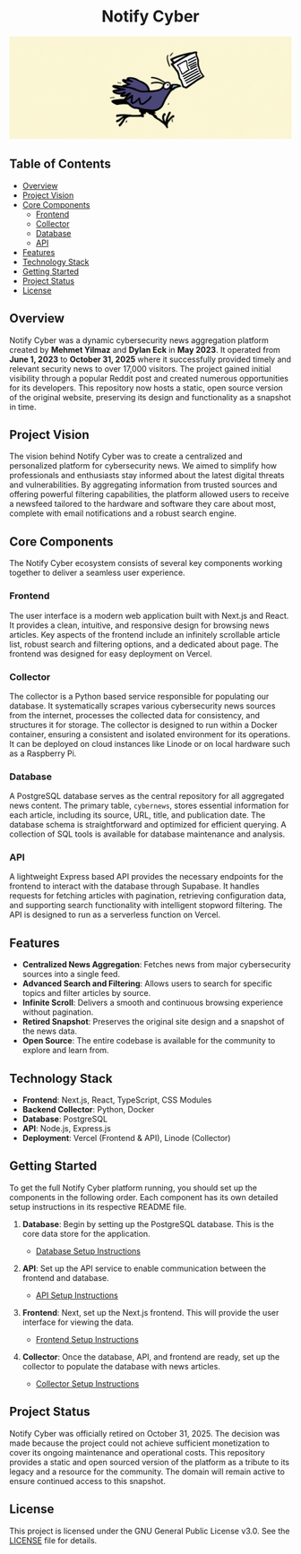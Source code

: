 <h1 align="center">Notify Cyber</h1>

<div align="center">
  <img src="./assets/images/background2.png" alt="Notify Cyber Logo" width="1000"/>
</div>

## Table of Contents

- [Overview](#overview)
- [Project Vision](#project-vision)
- [Core Components](#core-components)
  - [Frontend](#frontend)
  - [Collector](#collector)
  - [Database](#database)
  - [API](#api)
- [Features](#features)
- [Technology Stack](#technology-stack)
- [Getting Started](#getting-started)
- [Project Status](#project-status)
- [License](#license)

## Overview

Notify Cyber was a dynamic cybersecurity news aggregation platform created by **Mehmet Yilmaz** and **Dylan Eck** in **May 2023**. It operated from **June 1, 2023** to **October 31, 2025** where it successfully provided timely and relevant security news to over 17,000 visitors. The project gained initial visibility through a popular Reddit post and created numerous opportunities for its developers. This repository now hosts a static, open source version of the original website, preserving its design and functionality as a snapshot in time.

## Project Vision

The vision behind Notify Cyber was to create a centralized and personalized platform for cybersecurity news. We aimed to simplify how professionals and enthusiasts stay informed about the latest digital threats and vulnerabilities. By aggregating information from trusted sources and offering powerful filtering capabilities, the platform allowed users to receive a newsfeed tailored to the hardware and software they care about most, complete with email notifications and a robust search engine.

## Core Components

The Notify Cyber ecosystem consists of several key components working together to deliver a seamless user experience.

### Frontend

The user interface is a modern web application built with Next.js and React. It provides a clean, intuitive, and responsive design for browsing news articles. Key aspects of the frontend include an infinitely scrollable article list, robust search and filtering options, and a dedicated about page. The frontend was designed for easy deployment on Vercel.

### Collector

The collector is a Python based service responsible for populating our database. It systematically scrapes various cybersecurity news sources from the internet, processes the collected data for consistency, and structures it for storage. The collector is designed to run within a Docker container, ensuring a consistent and isolated environment for its operations. It can be deployed on cloud instances like Linode or on local hardware such as a Raspberry Pi.

### Database

A PostgreSQL database serves as the central repository for all aggregated news content. The primary table, `cybernews`, stores essential information for each article, including its source, URL, title, and publication date. The database schema is straightforward and optimized for efficient querying. A collection of SQL tools is available for database maintenance and analysis.

### API

A lightweight Express based API provides the necessary endpoints for the frontend to interact with the database through Supabase. It handles requests for fetching articles with pagination, retrieving configuration data, and supporting search functionality with intelligent stopword filtering. The API is designed to run as a serverless function on Vercel.

## Features

- **Centralized News Aggregation**: Fetches news from major cybersecurity sources into a single feed.
- **Advanced Search and Filtering**: Allows users to search for specific topics and filter articles by source.
- **Infinite Scroll**: Delivers a smooth and continuous browsing experience without pagination.
- **Retired Snapshot**: Preserves the original site design and a snapshot of the news data.
- **Open Source**: The entire codebase is available for the community to explore and learn from.

## Technology Stack

- **Frontend**: Next.js, React, TypeScript, CSS Modules
- **Backend Collector**: Python, Docker
- **Database**: PostgreSQL
- **API**: Node.js, Express.js
- **Deployment**: Vercel (Frontend & API), Linode (Collector)

## Getting Started

To get the full Notify Cyber platform running, you should set up the components in the following order. Each component has its own detailed setup instructions in its respective README file.

1.  **Database**: Begin by setting up the PostgreSQL database. This is the core data store for the application.
    - [Database Setup Instructions](./database/README.md)

2.  **API**: Set up the API service to enable communication between the frontend and database.
    - [API Setup Instructions](./api/README.md)

3.  **Frontend**: Next, set up the Next.js frontend. This will provide the user interface for viewing the data.
    - [Frontend Setup Instructions](./frontend/README.md)

4.  **Collector**: Once the database, API, and frontend are ready, set up the collector to populate the database with news articles.
    - [Collector Setup Instructions](./collector/README.md)

## Project Status

Notify Cyber was officially retired on October 31, 2025. The decision was made because the project could not achieve sufficient monetization to cover its ongoing maintenance and operational costs. This repository provides a static and open sourced version of the platform as a tribute to its legacy and a resource for the community. The domain will remain active to ensure continued access to this snapshot.

## License

This project is licensed under the GNU General Public License v3.0. See the [LICENSE](LICENSE) file for details.
